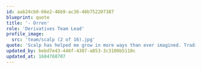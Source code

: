 ```yaml
---
id: aab24cb0-66e2-46b9-ac36-46b752207387
blueprint: quote
title: '- Orren'
role: 'Derivatives Team Lead'
profile_image:
  src: 'team/scalp (2 of 16).jpg'
quote: 'Scalp has helped me grow in more ways than ever imagined. Trading is demanding, it’ll challenge and humble you, but with the correct discipline, it will reward you.  Scalp Trade is with you through those valley lows and mountain highs because everyone is family at Scalp Trade.'
updated_by: bebd7e43-446f-4387-a853-3c3100b5110c
updated_at: 1684768707
---
```

